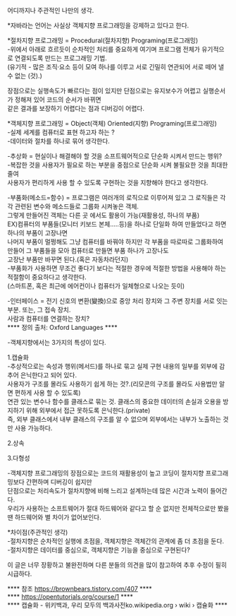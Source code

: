 어디까지나 주관적인 나만의 생각.  

*자바라는 언어는 사실상 객체지향 프로그래밍을 강제하고 있다고 한다.  

*절차지향 프로그래밍 = Procedural(절차지향) Programing(프로그래밍)  
-위에서 아래로 흐르듯이 순차적인 처리를 중요하게 여기며 프로그램 전체가 유기적으로 연결되도록 만드는 프로그래밍 기법.  
(유기적 - 많은 조직·요소 등이 모여 하나를 이루고 서로 긴밀히 연관되어 서로 떼어 낼 수 없는 (것).)  

장점으로는 실행속도가 빠르다는 점이 있지만 단점으로는 유지보수가 어렵고 실행순서가 정해져 있어 코드의 순서가 바뀌면  
같은 결과를 보장하기 어렵다는 점과 디버깅이 어렵다.  

*객체지향 프로그래밍 = Object(객체) Oriented(지향) Programing(프로그래밍)  
-실제 세계를 컴퓨터로 표현 하고자 하는 ?  
-데이터와 절차를 하나로 묶어 생각한다.  

-추상화 = 현실이나 해결해야 할 것을 소프트웨어적으로 단순화 시켜서 만드는 행위?  
-복잡한 것을 사용자가 필요로 하는 부분을 중점으로 단순화 시켜 불필요한 것을 최대한 줄여  
사용자가 편리하게 사용 할 수 있도록 구현하는 것을 지향해야 한다고 생각한다. 

-부품화(메소드=함수) = 프로그램은 여러개의 로직으로 이루어져 있고 그 로직들은 각각 관련된 변수와 메소드들로 그룹화 시켜놓은 객체.  
그렇게 만들어진 객체는 다른 곳 에서도 활용이 가능(재활용성, 하나의 부품)  
EX)컴퓨터의 부품들(모니터 키보드 본체.....등)을 하나로 단일화 하여 만들었다고 하면 하나의 부품이 고장나면  
나머지 부품이 멀쩡해도 그냥 컴퓨터를 바꿔야 하지만 각 부품을 따로따로 그룹화하여 만들어 그 부품들을 모아 컴퓨터로 만들면 부품 하나가 고장나도   
고장난 부품만 바꾸면 된다.(혹은 자동차라던지)  
-부품화가 사용하면 무조건 좋다기 보다는 적절한 경우에 적절한 방법을 사용해야 하는 적절함이 중요하다고 생각한다.  
(스마트폰, 혹은 최근에 에어컨이나 컴퓨터가 일체형으로 나오는 듯이)  

-인터페이스 = 전기 신호의 변환(變換)으로 중앙 처리 장치와 그 주변 장치를 서로 잇는 부분. 또는, 그 접속 장치.  
사람과 컴퓨터를 연결하는 장치?  
**** 정의 출처: Oxford Languages ****  

-객체지향에서는 3가지의 특성이 있다.  

1.캡슐화  
-추상적으로는 속성과 행위(메서드)를 하나로 묶고 실제 구현 내용의 일부를 외부에 감추어 은닉한다고 되어 있다.  
사용자가 구조를 몰라도 사용하기 쉽게 하는 것?.(리모콘의 구조를 몰라도 사용법만 알면 편하게 사용 할 수 있도록)  
연관 있는 변수나 함수를 클래스로 묶는 것.
클래스의 중요한 데이터의 손실과 오용을 방지하기 위해 외부에서 접근 못하도록 은닉한다.(private)  
즉, 외부 클래스에서 내부 클래스의 구조를 알 수 없으며 외부에서는 내부가 노출하는 것 만 사용 가능하다.

2.상속  

3.다형성  

-객체지향 프로그래밍의 장점으로는 코드의 재활용성이 높고 코딩이 절차지향 프로그래밍보다 간편하며 디버깅이 쉽지만  
단점으로는 처리속도가 절차지향에 비해 느리고 설계하는데 많은 시간과 노력이 들어간다.  
우리가 사용하는 소프트웨어가 절대 하드웨어와 같다고 할 순 없지만 전체적으로만 봤을 땐 하드웨어와 별 차이가 없어보인다.  

*차이점(주관적인 생각)  
-절차지향은 순차적인 실행에 초점을, 객체지향은 객체간의 관계에 좀 더 초점을 둔다.  
-절차지향은 데이터를 중심으로, 객체지향은 기능을 중심으로 구현된다?  



이 글은 너무 장황하고 불완전하며 다른 분들의 의견을 많이 참고하여 추후 수정이 필히 시급하다.     

**** 참조 https://brownbears.tistory.com/407 ****  
**** https://opentutorials.org/course/1 ****  
**** 캡슐화 - 위키백과, 우리 모두의 백과사전ko.wikipedia.org › wiki › 캡슐화 ****  
